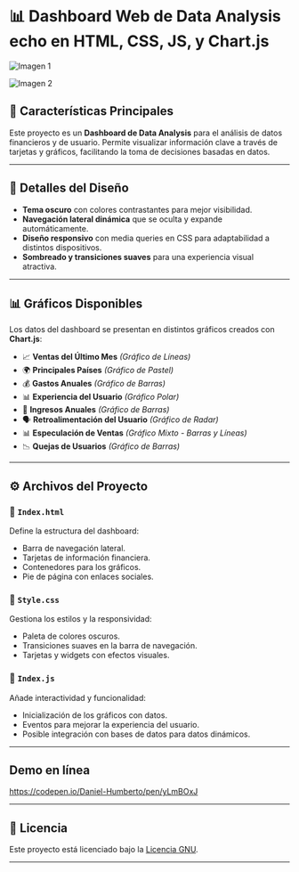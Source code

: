 # 📊 Dashboard Web de Data Analysis echo en HTML, CSS, JS, y Chart.js

![Imagen 1](Imagenes/1.png)

![Imagen 2](Imagenes/2.png)

## 📌 **Características Principales**

Este proyecto es un **Dashboard de Data Analysis** para el análisis de datos financieros y de usuario. Permite visualizar información clave a través de tarjetas y gráficos, facilitando la toma de decisiones basadas en datos.

---

## 🎨 **Detalles del Diseño**

- **Tema oscuro** con colores contrastantes para mejor visibilidad.
- **Navegación lateral dinámica** que se oculta y expande automáticamente.
- **Diseño responsivo** con media queries en CSS para adaptabilidad a distintos dispositivos.
- **Sombreado y transiciones suaves** para una experiencia visual atractiva.

---

## 📊 **Gráficos Disponibles**

Los datos del dashboard se presentan en distintos gráficos creados con **Chart.js**:

- 📈 **Ventas del Último Mes** *(Gráfico de Líneas)*
- 🌍 **Principales Países** *(Gráfico de Pastel)*
- 💰 **Gastos Anuales** *(Gráfico de Barras)*
- 📊 **Experiencia del Usuario** *(Gráfico Polar)*
- 🏦 **Ingresos Anuales** *(Gráfico de Barras)*
- 🗣 **Retroalimentación del Usuario** *(Gráfico de Radar)*
- 📊 **Especulación de Ventas** *(Gráfico Mixto - Barras y Líneas)*
- 📉 **Quejas de Usuarios** *(Gráfico de Barras)*

---

## ⚙️ **Archivos del Proyecto**

### 📄 `Index.html`
Define la estructura del dashboard:
- Barra de navegación lateral.
- Tarjetas de información financiera.
- Contenedores para los gráficos.
- Pie de página con enlaces sociales.

### 🎨 `Style.css`
Gestiona los estilos y la responsividad:
- Paleta de colores oscuros.
- Transiciones suaves en la barra de navegación.
- Tarjetas y widgets con efectos visuales.

### 📜 `Index.js`
Añade interactividad y funcionalidad:
- Inicialización de los gráficos con datos.
- Eventos para mejorar la experiencia del usuario.
- Posible integración con bases de datos para datos dinámicos.

---

##  Demo en línea

https://codepen.io/Daniel-Humberto/pen/yLmBOxJ

---

## 📝 **Licencia**

Este proyecto está licenciado bajo la [Licencia GNU](LICENSE).

---
